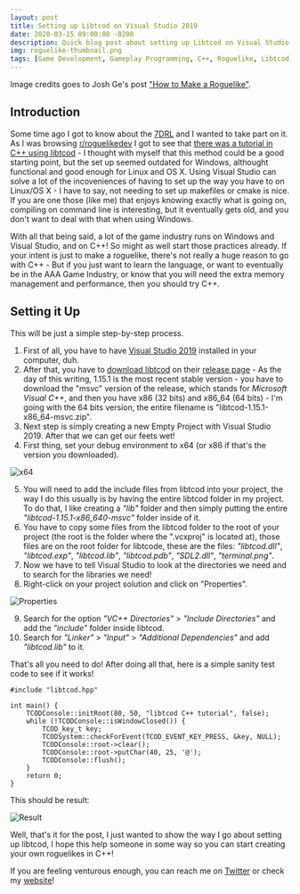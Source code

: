 ```yaml
---
layout: post
title: Setting up Libtcod on Visual Studio 2019
date: 2020-03-15 09:00:00 -0200
description: Quick blog post about setting up Libtcod on Visual Studio 2019, so you can make your own roguelike!
img: roguelike-thumbnail.png
tags: [Game Development, Gameplay Programming, C++, Roguelike, Libtcod, Visual Studio]
---
```


Image credits goes to Josh Ge's post ["How to Make a Roguelike"](https://www.gamasutra.com/blogs/JoshGe/20181029/329512/How_to_Make_a_Roguelike.php).

## Introduction

Some time ago I got to know about the [7DRL](https://7drl.com/) and I wanted to take part on it. As I was browsing [r/roguelikedev](https://www.reddit.com/r/roguelikedev/) I got to see that [there was a tutorial in C++ using libtcod](http://www.roguebasin.com/index.php?title=Complete_roguelike_tutorial_using_C%2B%2B_and_libtcod_-_part_1:_setting_up) - I thought with myself that this method could be a good starting point, but the set up seemed outdated for Windows, althought functional and good enough for Linux and OS X. Using Visual Studio can solve a lot of the incoveniences of having to set up the way you have to on Linux/OS X - I have to say, not needing to set up makefiles or cmake is nice. If you are one those (like me) that enjoys knowing exactly what is going on, compiling on command line is interesting, but it eventually gets old, and you don't want to deal with that when using Windows.

With all that being said, a lot of the game industry runs on Windows and Visual Studio, and on C++! So might as well start those practices already. If your intent is just to make a roguelike, there's not really a huge reason to go with C++ - But if you just want to learn the language, or want to eventually be in the AAA Game Industry, or know that you will need the extra memory management and performance, then you should try C++.

## Setting it Up

This will be just a simple step-by-step process.

1. First of all, you have to have [Visual Studio 2019](https://visualstudio.microsoft.com/downloads/) installed in your computer, duh.
2. After that, you have to [download libtcod](https://github.com/libtcod/libtcod) on their [release page](https://github.com/libtcod/libtcod/releases) - As the day of this writing, 1.15.1 is the most recent stable version - you have to download the "msvc" version of the release, which stands for *Microsoft Visual C++*, and then you have x86 (32 bits) and x86_64 (64 bits) - I'm going with the 64 bits version, the entire filename is "libtcod-1.15.1-x86_64-msvc.zip".
3. Next step is simply creating a new Empty Project with Visual Studio 2019. After that we can get our feets wet!
4. First thing, set your debug environment to x64 (or x86 if that's the version you downloaded).

![x64]({{site.baseurl}}/assets/img/libtcodsetup/x64.png)

5. You will need to add the include files from libtcod into your project, the way I do this usually is by having the entire libtcod folder in my project. To do that, I like creating a *"lib"* folder and then simply putting the entire *"libtcod-1.15.1-x86_640-msvc"* folder inside of it.
6. You have to copy some files from the libtcod folder to the root of your project (the root is the folder where the ".vcxproj" is located at), those files are on the root folder for libtcode, these are the files: *"libtcod.dll"*, *"libtcod.exp"*, *"libtcod.lib"*, *"libtcod.pdb"*, *"SDL2.dll"*, *"terminal.png"*.
7. Now we have to tell Visual Studio to look at the directories we need and to search for the libraries we need!
8. Right-click on your project solution and click on "Properties".

![Properties]({{site.baseurl}}/assets/img/libtcodsetup/properties.png)

9. Search for the option *"VC++ Directories"* > *"Include Directories"* and add the *"include"* folder inside libtcod.
10. Search for *"Linker"* > *"Input"* > *"Additional Dependencies"* and add *"libtcod.lib"* to it.

That's all you need to do! After doing all that, here is a simple sanity test code to see if it works!

```
#include "libtcod.hpp"

int main() {
    TCODConsole::initRoot(80, 50, "libtcod C++ tutorial", false);
    while (!TCODConsole::isWindowClosed()) {
        TCOD_key_t key;
        TCODSystem::checkForEvent(TCOD_EVENT_KEY_PRESS, &key, NULL);
        TCODConsole::root->clear();
        TCODConsole::root->putChar(40, 25, '@');
        TCODConsole::flush();
    }
    return 0;
}
```

This should be result:

![Result]({{site.baseurl}}/assets/img/libtcodsetup/result.png)

Well, that's it for the post, I just wanted to show the way I go about setting up libtcod, I hope this help someone in some way so you can start creating your own roguelikes in C++!

If you are feeling venturous enough, you can reach me on [Twitter](http://twitter.com/guilhermepo2) or check my [website](http://gueepo.me/)!

